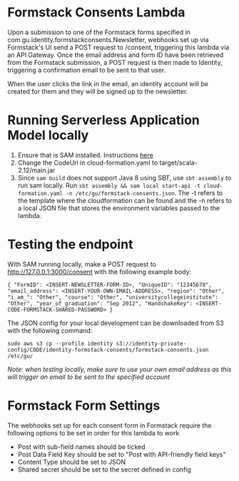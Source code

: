 # Formstack Consents Lambda

Upon a submission to one of the Formstack forms specified in com.gu.identity.formstackconsents.Newsletter, webhooks set up via Formstack's UI send a POST request to /consent, triggering this lambda via an API Gateway. Once the email address and form ID have been retrieved from the Formstack submission, a POST request is then made to Identity, triggering a confirmation email to be sent to that user.

When the user clicks the link in the email, an identity account will be created for them and they will be signed up to the newsletter. 

# Running Serverless Application Model locally

1. Ensure that is SAM installed. Instructions [here](https://docs.aws.amazon.com/serverless-application-model/latest/developerguide/serverless-sam-cli-install-mac.html)
2. Change the CodeUri in cloud-formation.yaml to target/scala-2.12/main.jar
2. Since `sam build` does not support Java 8 using SBT, use `sbt assembly` to run sam locally. Run `sbt assembly && sam local start-api -t cloud-formation.yaml -n /etc/gu/formstack-consents.json`. The -t refers to the template where the cloudformation can be found and the -n refers to a local JSON file that stores the environment variables passed to the lambda.

# Testing the endpoint
With SAM running locally, make a POST request to http://127.0.0.1:3000/consent with the following example body:

`{
    "FormID": <INSERT-NEWSLETTER-FORM-ID>,
    "UniqueID": "12345678",
    "email_address": <INSERT-YOUR-OWN-EMAIL-ADDRESS>,
    "region": "Other",
    "i_am_": "Other",
    "course": "Other",
    "universitycollegeinstitute": "Other",
    "year_of_graduation": "Sep 2012",
    "HandshakeKey": <INSERT-CODE-FORMSTACK-SHARED-PASSWORD>
}`

The JSON config for your local development can be downloaded from S3 with the following command:

`sudo aws s3 cp --profile identity s3://identity-private-config/CODE/identity-formstack-consents/formstack-consents.json /etc/gu/`

*Note: when testing locally, make sure to use your own email address as this will trigger an email to be sent to the specified account*

# Formstack Form Settings
The webhooks set up for each consent form in Formstack require the following options to be set in order for this lambda to work
- Post with sub-field names should be ticked
- Post Data Field Key should be set to "Post with API-friendly field keys"
- Content Type should be set to JSON
- Shared secret should be set to the secret defined in config